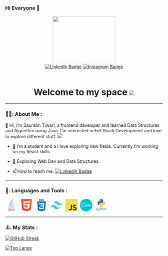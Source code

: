 ### Hi Everyone 👋

<div id="header" align="center">
  <img src="https://media3.giphy.com/media/v1.Y2lkPTc5MGI3NjExZmdyandibmhmMDQ2NHdiNXJjYjBrNHRxNnN4ZTdsY2xjM3ZnZGZubSZlcD12MV9pbnRlcm5hbF9naWZfYnlfaWQmY3Q9Zw/u2pmTWUi0MXjyrMaVj/giphy.webp" width="200" height="150"/>
</div>
<div id="badges" align="center">
  <a href="https://www.linkedin.com/in/saurabh-tiwari-70821225a/">
    <img src="https://img.shields.io/badge/LinkedIn-blue?style=for-the-badge&logo=linkedin&logoColor=white" alt="LinkedIn Badge"/>
  </a>
  <a href="https://www.instagram.com/saurabh_tiwariji_21/">
    <img src="https://img.shields.io/badge/Instagram-red?style=for-the-badge&logo=instagram&logoColor=white" alt="Instagram Badge"/>
  </a><br>
  <img src="https://komarev.com/ghpvc/?Saurabh Tiwari=saurabhtiwari1038&style=flat-square&color=blue" alt=""/>
</div>

<h1 align="center">
  Welcome to my space
  <img src="[https://media.giphy.com/media/hvRJCLFzcasrR4ia7z/giphy.gif]" width="30px"/>
</h1>


<hr>

### 👨‍💻: About Me :
👋 Hi, I’m Saurabh Tiwari, a frontend developer and learned Data Structures and Algorithm using Java. I'm interested in Full Stack Development and love to explore different stuff.
<img src="https://media.giphy.com/media/WUlplcMpOCEmTGBtBW/giphy.gif" width="30">
<br>
- :telescope: I’m a student and a I love exploring new fields. Currently I'm working on my React skills.

- :seedling: Exploring Web Dev and Data Structures.

- :mailbox:How to reach me: [![Linkedin Badge](https://img.shields.io/badge/-linkedIn-blue?style=flat&logo=linkedin&logoColor=white)](https://www.linkedin.com/in/saurabh-tiwari-70821225a/)


---

### 🧰: Languages and Tools :

<div>
  <img src="https://github.com/devicons/devicon/blob/master/icons/java/java-original-wordmark.svg" title="Java" alt="Java" width="40" height="40"/>&nbsp;
  <img src="https://github.com/devicons/devicon/blob/master/icons/html5/html5-original.svg" title="HTML5" alt="HTML" width="40" height="40"/>&nbsp;
  <img src="https://github.com/devicons/devicon/blob/master/icons/css3/css3-plain-wordmark.svg"  title="CSS3" alt="CSS" width="40" height="40"/>&nbsp;
  <img src="https://github.com/devicons/devicon/blob/master/icons/tailwindcss/tailwindcss-original.svg" title="Tailwind" alt="Tailwind" width="40" height="40"/>&nbsp;
  <img src="https://github.com/devicons/devicon/blob/master/icons/javascript/javascript-original.svg" title="JavaScript" alt="JavaScript" width="40" height="40">&nbsp;
  <img src="https://github.com/devicons/devicon/blob/master/icons/canva/canva-original.svg" title='canvas' alt='canvas' width='40' height='40'/>&nbsp;
  <img src="https://github.com/devicons/devicon/blob/master/icons/python/python-original-wordmark.svg" alt='python' width='40' height='40'/>&nbsp;
</div>

---

### ⚓: My Stats :

[![GitHub Streak](http://github-readme-streak-stats.herokuapp.com?user=saurabhtiwari1038&theme=dark)](https://git.io/streak-stats)

[![Top Langs](https://github-readme-stats.vercel.app/api/top-langs/?username=saurabhtiwari1038&layout=compact&theme=vision-friendly-dark)](https://github.com/anuraghazra/github-readme-stats)

###
<!--- 👋 Hi, I’m@saurabhtiwari1038
- 👀 I’m interested in learning new stuff and exploring arious field
-  I’m currently working on front-end devolpent.
-  I’m looking to collaborate on projects related to Java and Front End Development.
-  How to reach me ...
   linkedin :  https://www.linkedin.com/in/saurabh-tiwari-70821225a
--->
<!---
saurabhtiwari1038 is a ✨ special ✨ repository because its `README.md` (this file) appears on your GitHub profile.
You can click the Preview link to take a look at your changes.
--->

<!--
**saurabhtiwari1038** is a ✨ _special_ ✨ repository because its `README.md` (this file) appears on your GitHub profile.

Here are some ideas to get you started:

- 🔭 I’m currently working on ...
- 🌱 I’m currently learning ...
- 👯 I’m looking to collaborate on ...
- 🤔 I’m looking for help with ...
- 💬 Ask me about ...
- 📫 How to reach me: ...
- 😄 Pronouns: ...
- ⚡ Fun fact: ...
  <img src="https://img.shields.io/static/v1?message=LinkedIn&logo=linkedin&label=&color=0077B5&logoColor=white&labelColor=&style=for-the-badge" height="35" alt="linkedin logo"  />
  <img src="https://img.shields.io/static/v1?message=Twitter&logo=twitter&label=&color=1DA1F2&logoColor=white&labelColor=&style=for-the-badge" height="35" alt="twitter logo"  />
</div>

###

